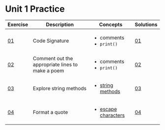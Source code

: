 # Unit 1 Practice

| Exercise            | Description                                      | Concepts                                                                                                   | Solutions                                |
| ------------------- | ------------------------------------------------ | ---------------------------------------------------------------------------------------------------------- | ---------------------------------------- |
| [01](exercise_1.md) | Code Signature                                   | <ul><li>comments</li><li>`print()`</li></ul>                                                               | [01](./solutions/exercise_1_solution.md) |
| [02](exercise_2.md) | Comment out the appropriate lines to make a poem | <ul><li>comments</li><li>`print()`</li></ul>                                                               | [02](./solutions/exercise_2_solution.md) |
| [03](exercise_3.md) | Explore string methods                           | <ul><li>[string methods](https://www.w3schools.com/python/python_ref_string.asp)</li></ul>                 | [03](./solutions/exercise_3_solution.md) |
| [04](exercise_4.md) | Format a quote                                   | <ul><li>[escape characters](https://www.w3schools.com/python/gloss_python_escape_characters.asp)</li></ul> | [04](./solutions/exercise_4_solution.md) |